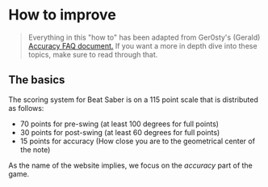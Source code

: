 # How to improve

> Everything in this "how to" has been adapted from Ger0sty's (Gerald) [Accuracy FAQ document.](https://docs.google.com/document/d/1Wrzen8bNn_sym6Ifqr6frKMa_OgDz1EQycIuckTuhCk/) If you want a more in depth dive into these topics, make sure to read through that.

## The basics

The scoring system for Beat Saber is on a 115 point scale that is distributed as follows:

- 70 points for pre-swing (at least 100 degrees for full points)
- 30 points for post-swing (at least 60 degrees for full points)
- 15 points for accuracy (How close you are to the geometrical center of the note)

As the name of the website implies, we focus on the _accuracy_ part of the game.
